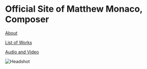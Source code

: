 # Official Site of Matthew Monaco, Composer

[About](/about)

[List of Works](/list-of-works)

[Audio and Video](/audio-and-video)

![Headshot](IMG_9929_0.jpg)
